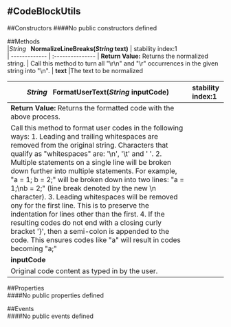 #CodeBlockUtils
---
##Constructors 
####No public constructors defined

##Methods  
|*String* **&nbsp;&nbsp;NormalizeLineBreaks(*String* text)** |  stability index:1  
| ------------- | :--------------- 
| **Return Value:** Returns the normalized string.
|  Call this method to turn all "\r\n" and "\r" occurrences in the given string into "\n". 
| **text**
|The text to be normalized




|*String* **&nbsp;&nbsp;FormatUserText(*String* inputCode)** |  stability index:1  
| ------------- | :--------------- 
| **Return Value:** Returns the formatted code with the above process.
|  Call this method to format user codes in the following ways: 1. Leading and trailing whitespaces are removed from the original string. Characters that qualify as "whitespaces" are: '\n', '\t' and ' '. 2. Multiple statements on a single line will be broken down further into multiple statements. For example, "a = 1; b = 2;" will be broken down into two lines: "a = 1;\nb = 2;" (line break denoted by the new \n character). 3. Leading whitespaces will be removed ony for the first line. This is to preserve the indentation for lines other than the first. 4. If the resulting codes do not end with a closing curly bracket '}', then a semi-colon is appended to the code. This ensures codes like "a" will result in codes becoming "a;" 
| **inputCode**
|Original code content as typed in by the user. 







##Properties  
####No public properties defined

##Events  
####No public events defined

